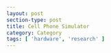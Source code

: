 ```yaml
---
layout: post
section-type: post
title: Cell Phone Simulator
category: Category
tags: [ 'hardware', 'research' ]
---
```

<!-- Place this tag in your head or just before your close body tag. -->
<script type="text/javascript" src="https://apis.google.com/js/plusone.js"></script>

<!-- Place this tag where you want the widget to render. -->
<div class="g-post" data-href="https://plus.google.com/115988942600478124988/posts/jCD1yxk9Vki"></div>
